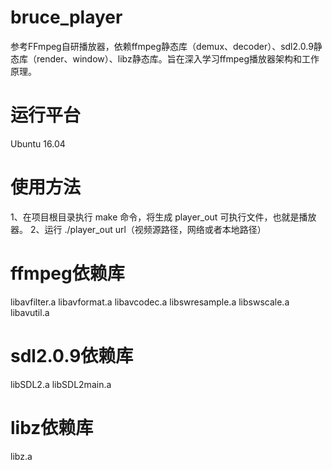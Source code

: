 # bruce_player
参考FFmpeg自研播放器，依赖ffmpeg静态库（demux、decoder）、sdl2.0.9静态库（render、window）、libz静态库。旨在深入学习ffmpeg播放器架构和工作原理。

# 运行平台
Ubuntu 16.04

# 使用方法
1、在项目根目录执行 make 命令，将生成 player_out 可执行文件，也就是播放器。
2、运行 ./player_out url（视频源路径，网络或者本地路径）

# ffmpeg依赖库
libavfilter.a
libavformat.a
libavcodec.a
libswresample.a
libswscale.a
libavutil.a

# sdl2.0.9依赖库
libSDL2.a
libSDL2main.a

# libz依赖库
libz.a
